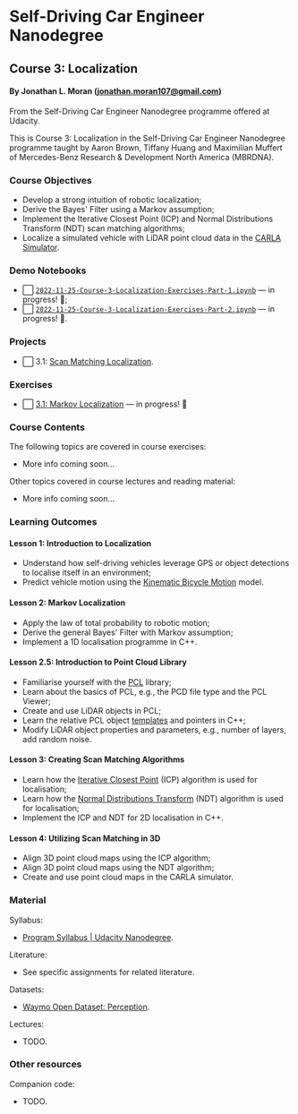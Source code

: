 # Self-Driving Car Engineer Nanodegree
## Course 3: Localization
#### By Jonathan L. Moran (jonathan.moran107@gmail.com)
From the Self-Driving Car Engineer Nanodegree programme offered at Udacity.

This is Course 3: Localization in the Self-Driving Car Engineer Nanodegree programme taught by Aaron Brown, Tiffany Huang and Maximilian Muffert of Mercedes-Benz Research & Development North America (MBRDNA).


### Course Objectives
* Develop a strong intuition of robotic localization;
* Derive the Bayes' Filter using a Markov assumption;
* Implement the Iterative Closest Point (ICP) and Normal Distributions Transform (NDT) scan matching algorithms;
* Localize a simulated vehicle with LiDAR point cloud data in the [CARLA Simulator](https://carla.org/). 


### Demo Notebooks
* ⬜️ [`2022-11-25-Course-3-Localization-Exercises-Part-1.ipynb`](https://github.com/jonathanloganmoran/ND0013-Self-Driving-Car-Engineer/blob/3.1/3-Localization/3-1-Markov-Localization/2022-11-25-Course-3-Localization-Exercises-Part-1.ipynb) — in progress! 🎉;
* ⬜️ [`2022-11-25-Course-3-Localization-Exercises-Part-2.ipynb`](https://github.com/jonathanloganmoran/ND0013-Self-Driving-Car-Engineer/blob/3.1/3-Localization/3-1-Markov-Localization/2022-11-25-Course-3-Localization-Exercises-Part-2.ipynb) — in progress! 🎉.


### Projects
* ⬜️ 3.1: [Scan Matching Localization]().


### Exercises
* ⬜️ [3.1: Markov Localization](https://github.com/jonathanloganmoran/ND0013-Self-Driving-Car-Engineer/tree/3.1/3-Localization/3-1-Markov-Localization) — in progress! 🎉


### Course Contents
The following topics are covered in course exercises:
* More info coming soon...


Other topics covered in course lectures and reading material:
* More info coming soon...


### Learning Outcomes
#### Lesson 1: Introduction to Localization
* Understand how self-driving vehicles leverage GPS or object detections to localise itself in an environment;
* Predict vehicle motion using the [Kinematic Bicycle Motion](https://thomasfermi.github.io/Algorithms-for-Automated-Driving/Control/BicycleModel.html) model.

#### Lesson 2: Markov Localization
* Apply the law of total probability to robotic motion;
* Derive the general Bayes' Filter with Markov assumption;
* Implement a 1D localisation programme in C++.

#### Lesson 2.5: Introduction to Point Cloud Library
* Familiarise yourself with the [PCL](https://pointclouds.org/) library;
* Learn about the basics of PCL, e.g., the PCD file type and the PCL Viewer;
* Create and use LiDAR objects in PCL;
* Learn the relative PCL object [templates](http://www.cplusplus.com/doc/oldtutorial/templates/) and pointers in C++;
* Modify LiDAR object properties and parameters, e.g., number of layers, add random noise.

#### Lesson 3: Creating Scan Matching Algorithms
* Learn how the [Iterative Closest Point](https://en.wikipedia.org/wiki/Iterative_closest_point) (ICP) algorithm is used for localisation;
* Learn how the [Normal Distributions Transform](https://en.wikipedia.org/wiki/Normal_distributions_transform) (NDT) algorithm is used for localisation;
* Implement the ICP and NDT for 2D localisation in C++.

#### Lesson 4: Utilizing Scan Matching in 3D
* Align 3D point cloud maps using the ICP algorithm;
* Align 3D point cloud maps using the NDT algorithm;
* Create and use point cloud maps in the CARLA simulator.


### Material
Syllabus:
* [Program Syllabus | Udacity Nanodegree](https://d20vrrgs8k4bvw.cloudfront.net/documents/en-US/Self-Driving+Car+Engineer+Nanodegree+Syllabus+nd0013+.pdf).

Literature:
* See specific assignments for related literature.

Datasets:
* [Waymo Open Dataset: Perception](https://waymo.com/open/).

Lectures:
* TODO.

### Other resources
Companion code:
* TODO.
